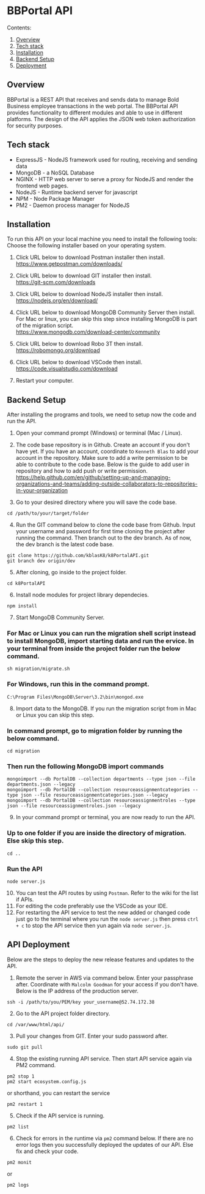 # BBPortal API

Contents:
1. [Overview](#anchor-overview)
2. [Tech stack](#anchor-techstack)
3. [Installation](#anchor-installation)
4. [Backend Setup](#anchor-backend-setup)
5. [Deployment](#anchor-deployment)

## Overview
BBPortal is a REST API that receives and sends data to manage Bold Business employee transactions in the web portal. The BBPortal API provides functionality to different modules and able to use in different platforms. The design of the API applies the JSON web token authorization for security purposes.

## Tech stack
- ExpressJS - NodeJS framework used for routing, receiving and sending data
- MongoDB - a NoSQL Database
- NGINX - HTTP web server to serve a proxy for NodeJS and render the frontend web pages.
- NodeJS - Runtime backend server for javascript
- NPM - Node Package Manager
- PM2 - Daemon process manager for NodeJS

## Installation

To run this API on your local machine you need to install the following tools:
Choose the following installer based on your operating system.

1. Click URL below to download Postman installer then install.<br/>
    https://www.getpostman.com/downloads/

2. Click URL below to download GIT installer then install.<br/>
	https://git-scm.com/downloads

3. Click URL below to download NodeJS installer then install.<br/>
	https://nodejs.org/en/download/

4. Click URL below to download MongoDB Community Server then install. For Mac or linux, you can skip this step since installing MongoDB is part of the migration script.<br/>
	https://www.mongodb.com/download-center/community

5. Click URL below to download Robo 3T then install.<br/>
	https://robomongo.org/download

7. Click URL below to download VSCode then install.<br/>
	https://code.visualstudio.com/download

6. Restart your computer.

## Backend Setup

After installing the programs and tools, we need to setup now the code and run the API.
1. Open your command prompt (Windows) or terminal (Mac / Linux).

2. The code base repository is in Github. Create an account if you don't have yet. If you have an account, coordinate to `Kenneth Blas` to add your account in the repository. Make sure to add a write permission to be able to contribute to the code base. Below is the guide to add user in repository and how to add push or write permission.<br/>
	https://help.github.com/en/github/setting-up-and-managing-organizations-and-teams/adding-outside-collaborators-to-repositories-in-your-organization

3. Go to your desired directory where you will save the code base.
```
cd /path/to/your/target/folder
```

4. Run the GIT command below to clone the code base from Github. Input your username and password for first time cloning the project after running the command. Then branch out to the dev branch. As of now, the dev branch is the latest code base.
```
git clone https://github.com/kblasK8/k8PortalAPI.git
git branch dev origin/dev
```

5. After cloning, go inside to the project folder.
```
cd k8PortalAPI
```

6. Install node modules for project library dependecies.
```
npm install
```

7. Start MongoDB Community Server.

### For Mac or Linux you can run the migration shell script instead to install MongoDB, import starting data and run the ervice. In your terminal from inside the project folder run the below command.
```
sh migration/migrate.sh
```
### For Windows, run this in the command prompt.
```
C:\Program Files\MongoDB\Server\3.2\bin\mongod.exe
```

8. Import data to the MongoDB. If you run the migration script from in Mac or Linux you can skip this step.

### In command prompt, go to migration folder by running the below command.
```
cd migration
```
### Then run the following MongoDB import commands
```
mongoimport --db PortalDB --collection departments --type json --file departments.json --legacy
mongoimport --db PortalDB --collection resourceassignmentcategories --type json --file resourceassignmentcategories.json --legacy
mongoimport --db PortalDB --collection resourceassignmentroles --type json --file resourceassignmentroles.json --legacy
```

9. In your command prompt or terminal, you are now ready to run the API.

### Up to one folder if you are inside the directory of migration. Else skip this step.
```
cd ..
```
### Run the API
```
node server.js
```

10. You can test the API routes by using `Postman`. Refer to the wiki for the list if APIs.
11. For editing the code preferably use the VSCode as your IDE.
12. For restarting the API service to test the new added or changed code just go to the terminal where you run the `node server.js` then  press `ctrl + c` to stop the API service then yun again via `node server.js`.

## API Deployment
Below are the steps to deploy the new release features and updates to the API.

1. Remote the server in AWS via command below. Enter your passphrase after. Coordinate with `Malcolm Goodman` for your access if you don't have. Below is the IP address of the production server.
```
ssh -i /path/to/you/PEM/key your_username@52.74.172.38
```

2. Go to the API project folder directory.
```
cd /var/www/html/api/
```

3. Pull your changes from GIT. Enter your sudo password after.
```
sudo git pull
```

4. Stop the existing running API service. Then start API service again via PM2 command.
```
pm2 stop 1
pm2 start ecosystem.config.js
```
or shorthand, you can restart the service
```
pm2 restart 1
```

5. Check if the API service is running.
```
pm2 list
```

6. Check for errors in the runtime via `pm2` command below. If there are no error logs then you successfully deployed the updates of our API. Else fix and check your code.
```
pm2 monit
```
or
```
pm2 logs
```
